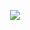 <p align="center">
  <a href="https://skillicons.dev">
    <img src="https://skillicons.dev/icons?i=git,css,sass,tailwind,html,js,ts,react,redux,vue,py,flutter,c" />
  </a>
</p>

